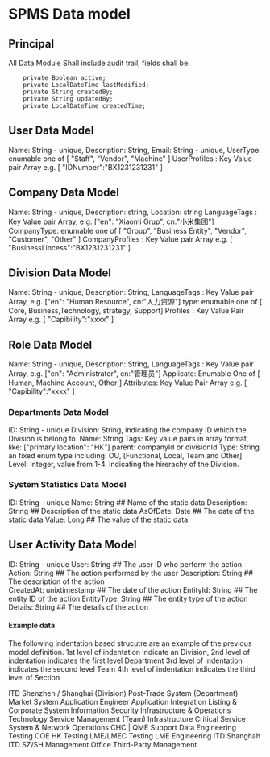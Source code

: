 # SPMS Data model


## Principal 
All Data Module Shall include audit trail, fields shall be:

```
    private Boolean active;
    private LocalDateTime lastModified;
    private String createdBy;
    private String updatedBy;
    private LocalDateTime createdTime;
```


## User Data Model
Name: String - unique,
Description: String,
Email: String - unique,
UserType: enumable one of [ "Staff", "Vendor", "Machine" ]
UserProfiles : Key Value pair Array e.g. [ "IDNumber":"BX1231231231" ]

## Company Data Model
Name: String - unique,
Description: string, 
Location: string
LanguageTags : Key Value pair Array, e.g. ["en": "Xiaomi Grup", cn:"小米集团"]
CompanyType: enumable one of [ "Group", "Business Entity", "Vendor", "Customer", "Other" ]
CompanyProfiles : Key Value pair Array e.g. [ "BusinessLincess":"BX1231231231" ]

## Division Data Model
Name: String - unique,
Description: String, 
LanguageTags : Key Value pair Array, e.g. ["en": "Human Resource", cn:"人力资源"]
type: enumable one of [ Core, Business,Technology, strategy, Support]
Profiles : Key Value Pair Array e.g. [ "Capibility":"xxxx" ]

## Role Data Model
Name: String - unique,
Description: String, 
LanguageTags : Key Value pair Array, e.g. ["en": "Administrator", cn:"管理员"]
Applicate: Enumable One of [ Human, Machine Account, Other ]
Attributes:  Key Value Pair Array e.g. [ "Capibility":"xxxx" ]

### Departments Data Model
ID: String - unique
Division: String, indicating the company ID which the Division is belong to.
Name: String
Tags: Key value pairs in array format, like: ["primary location": "HK"]
parent: companyId or divisionId
Type: String an fixed enum type including: OU, [Functional, Local, Team and Other]
Level: Integer, value from 1-4, indicating the hirerachy of the Division.

### System Statistics Data Model
ID: String - unique
Name: String            ## Name of the static data
Description: String     ## Description of the static data
AsOfDate: Date          ## The date of the static data
Value: Long             ## The value of the static data 


## User Activity Data Model 
ID: String - unique
User: String                 ## The user ID who perform the action
Action: String               ## The action performed by the user
Description: String          ## The description of the action  
CreatedAt: unixtimestamp     ## The date of the action
EntityId: String             ## The entity ID of the action
EntityType: String           ## The entity type of the action
Details: String              ## The details of the action


#### Example data
The following indentation based strucutre are an example of the previous model definition. 
1st level of indentation indicate an Division, 
2nd level of indentation indicates the first level Department
3rd level of indentation indicates the second level Team
4th level of indentation indicates the third level of Section

ITD Shenzhen / Shanghai (Division)
  Post-Trade System (Department)
  Market System
  Application Engineer
  Application Integration
  Listing & Corporate System
  Information Security
  Infrastructure & Operations
    Technology Service Management (Team)
    Infrastructure Critical Service
    System & Network Operations
  CHC | QME Support
  Data Engineering
  Testing COE
    HK Testing
    LME/LMEC Testing
    LME Engineering
  ITD Shanghah
  ITD SZ/SH Management Office
    Third-Party Management
